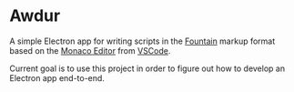 # Awdur

A simple Electron app for writing scripts in the [Fountain][fountain] markup format
based on the [Monaco Editor][monaco-editor] from [VSCode][vscode].

Current goal is to use this project in order to figure out how to develop an Electron
app end-to-end.


[fountain]: https://fountain.io/
[monaco-editor]: https://microsoft.github.io/monaco-editor/
[vscode]: https://code.visualstudio.com/